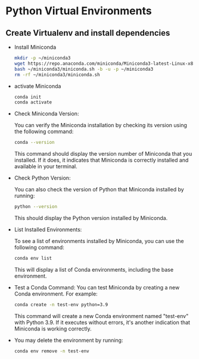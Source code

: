 # Python Virtual Environments

## Create Virtualenv and install dependencies

- Install Miniconda

    ```bash
    mkdir -p ~/miniconda3
    wget https://repo.anaconda.com/miniconda/Miniconda3-latest-Linux-x86_64.sh -O ~/miniconda3/miniconda.sh
    bash ~/miniconda3/miniconda.sh -b -u -p ~/miniconda3
    rm -rf ~/miniconda3/miniconda.sh
    ```

- activate Miniconda

  ```bash
  conda init
  conda activate
  ```

- Check Miniconda Version:

    You can verify the Miniconda installation by checking its version using the following command:

    ```bash
    conda --version
    ```

    This command should display the version number of Miniconda that you installed. If it does, it indicates that Miniconda is correctly installed and available in your terminal.

- Check Python Version:

    You can also check the version of Python that Miniconda installed by running:

    ```bash
    python --version
    ```

    This should display the Python version installed by Miniconda.

- List Installed Environments:

    To see a list of environments installed by Miniconda, you can use the following command:

    ```bash
    conda env list
    ```

    This will display a list of Conda environments, including the base environment.

- Test a Conda Command:
    You can test Miniconda by creating a new Conda environment. For example:

    ```bash
    conda create -n test-env python=3.9
    ```

    This command will create a new Conda environment named "test-env" with Python 3.9. If it executes without errors, it's another indication that Miniconda is working correctly.

- You may delete the environment by running:

    ```bash
    conda env remove -n test-env
    ```